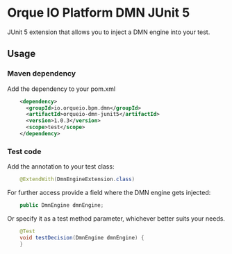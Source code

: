 # Orque IO Platform DMN JUnit 5

JUnit 5 extension that allows you to inject a DMN engine into your test.

## Usage

### Maven dependency
Add the dependency to your pom.xml

```xml
    <dependency>
      <groupId>io.orqueio.bpm.dmn</groupId>
      <artifactId>orqueio-dmn-junit5</artifactId>
      <version>1.0.3</version>
      <scope>test</scope>
    </dependency>
```

### Test code
Add the annotation to your test class:

```java
    @ExtendWith(DmnEngineExtension.class)
```

For further access provide a field where the DMN engine gets injected:

```java
    public DmnEngine dmnEngine; 
```

Or specify it as a test method parameter, whichever better suits your needs.

```java
    @Test
    void testDecision(DmnEngine dmnEngine) {
    }
```
 